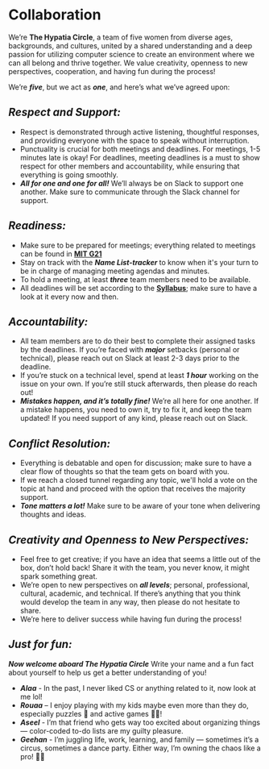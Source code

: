 # Collaboration

We’re **The Hypatia Circle**, a team of five women from diverse ages, backgrounds,
and cultures, united by a shared understanding and a deep passion for utilizing
computer science to create an environment where we can all belong and thrive
together. We value creativity, openness to new perspectives, cooperation, and
having fun during the process!

We’re _**five**_, but we act as _**one**_, and here’s what we’ve agreed upon:

## _Respect and Support:_

* Respect is demonstrated through active listening, thoughtful responses,
and providing everyone with the space to speak without interruption.
* Punctuality is crucial for both meetings and deadlines. For meetings,
1-5 minutes late is okay! For deadlines, meeting deadlines is a must to show
respect for other members and accountability, while ensuring that everything is
going smoothly.
* _**All for one and one for all!**_ We’ll always be on Slack to support one
another. Make sure to communicate through the Slack channel for support.

## _Readiness:_

* Make sure to be prepared for meetings; everything related to meetings can be
found in [**MIT G21**](https://docs.google.com/spreadsheets/d/1Qp15n5iF_7j8pD_ZlR-c3YhKhV635ZLOpJf8jG7zVAk/edit?gid=0#gid=0)
* Stay on track with the _**Name List-tracker**_ to know when it's your turn to
be in charge of managing meeting agendas and minutes.
* To hold a meeting, at least _**three**_ team members need to be available.
* All deadlines will be set according to the [**Syllabus**](https://docs.google.com/document/d/1TaoVVqJD5EqmBGLw6_qzph8EZnuL6uhY/edit?tab=t.0);
make sure to have a look at it every now and then.

## _Accountability:_

* All team members are to do their best to complete their assigned tasks by the
deadlines. If you’re faced with _**major**_ setbacks (personal or technical),
please reach out on Slack at least 2-3 days prior to the deadline.
* If you’re stuck on a technical level, spend at least _**1 hour**_ working on
the issue on your own. If you’re still stuck afterwards, then please do reach out!
* _**Mistakes happen, and it’s totally fine!**_ We’re all here for one another.
If a mistake happens, you need to own it, try to fix it, and keep the team
updated! If you need support of any kind, please reach out on Slack.

## _Conflict Resolution:_

* Everything is debatable and open for discussion; make sure to have a clear
flow of thoughts so that the team gets on board with you.
* If we reach a closed tunnel regarding any topic, we'll hold a vote on the
topic at hand and proceed with the option that receives the majority support.
* _**Tone matters a lot!**_ Make sure to be aware of your tone when delivering
thoughts and ideas.

## _Creativity and Openness to New Perspectives:_

* Feel free to get creative; if you have an idea that seems a little out of the
box, don’t hold back! Share it with the team, you never know, it might spark
something great.
* We’re open to new perspectives on _**all levels**_; personal, professional,
cultural, academic, and technical. If there’s anything that you think would
develop the team in any way, then please do not hesitate to share.
* We’re here to deliver success while having fun during the process!

## _Just for fun:_

_**Now welcome aboard The Hypatia Circle**_ Write your name and a fun fact about
yourself to help us get a better understanding of you!

* _**Alaa**_ - In the past, I never liked CS or anything related to it,
now look at me lol!
* _**Rouaa**_ – I enjoy playing with my kids maybe even more than they do,
especially puzzles 🧩 and active games 🤸‍♀️!
* _**Aseel**_ - I’m that friend who gets way too excited about organizing
things — color-coded to-do lists are my guilty pleasure.
* _**Geehan**_ - I’m juggling life, work, learning, and family — sometimes it’s
a circus, sometimes a dance party. Either way, I’m owning the chaos like a pro! 🕺💪
